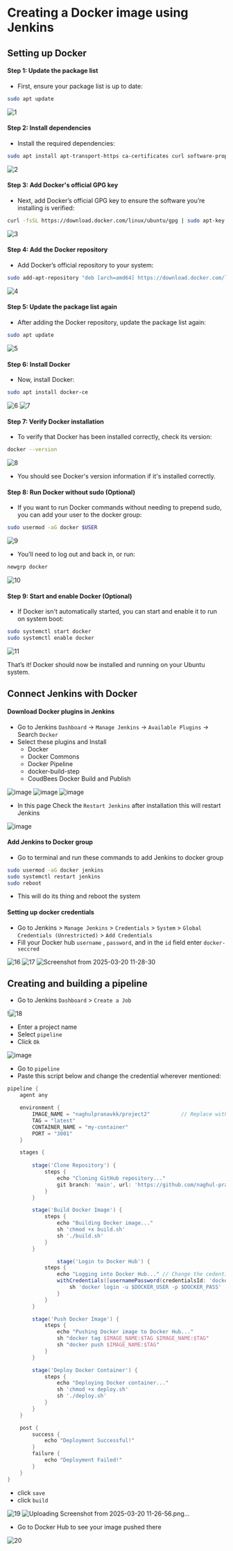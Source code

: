 # Creating a Docker image using Jenkins

## Setting up Docker

#### Step 1: Update the package list

  - First, ensure your package list is up to date:

```bash
sudo apt update
```
![1](https://github.com/user-attachments/assets/9cfb6e56-77db-4fc1-a90f-041cc51fa946)

#### Step 2: Install dependencies

  - Install the required dependencies:

```bash
sudo apt install apt-transport-https ca-certificates curl software-properties-common
```
![2](https://github.com/user-attachments/assets/1e88fe1b-14b1-4a48-9c11-83aa80e0fdd8)

#### Step 3: Add Docker's official GPG key

  - Next, add Docker’s official GPG key to ensure the software you’re installing is verified:

```bash
curl -fsSL https://download.docker.com/linux/ubuntu/gpg | sudo apt-key add -
```
![3](https://github.com/user-attachments/assets/bc0cc965-1563-45d6-8334-158452f5393c)

#### Step 4: Add the Docker repository

  - Add Docker’s official repository to your system:
```bash
sudo add-apt-repository "deb [arch=amd64] https://download.docker.com/linux/ubuntu $(lsb_release -cs) stable"
```
![4](https://github.com/user-attachments/assets/f52efde7-03a8-4bf8-a087-d38878a9f72c)

#### Step 5: Update the package list again

  - After adding the Docker repository, update the package list again:
```bash
sudo apt update
```
![5](https://github.com/user-attachments/assets/c246d475-af5f-407c-b7d1-641b66ce3e2b)

#### Step 6: Install Docker

  - Now, install Docker:
```bash
sudo apt install docker-ce
```
![6](https://github.com/user-attachments/assets/1d51e9fe-55e5-410a-9e80-a1eb4c7fb1f7)
![7](https://github.com/user-attachments/assets/e591071f-383c-453b-8498-2b30207f9b63)

#### Step 7: Verify Docker installation

  - To verify that Docker has been installed correctly, check its version:
```bash
docker --version
```
![8](https://github.com/user-attachments/assets/22199784-2fee-415a-bba3-9c130077fb6a)

  - You should see Docker's version information if it's installed correctly.

#### Step 8: Run Docker without sudo (Optional)

  - If you want to run Docker commands without needing to prepend sudo, you can add your user to the docker group:
```bash
sudo usermod -aG docker $USER
```
![9](https://github.com/user-attachments/assets/4d4dea52-40e9-4faf-a736-f4875670d451)

  - You’ll need to log out and back in, or run:
```bash
newgrp docker
```
![10](https://github.com/user-attachments/assets/244e8032-5606-45f4-88d9-f608892336ab)

#### Step 9: Start and enable Docker (Optional)

  - If Docker isn't automatically started, you can start and enable it to run on system boot:
```bash
sudo systemctl start docker
sudo systemctl enable docker
```
![11](https://github.com/user-attachments/assets/9e3c5ca7-cd63-4924-8e21-aed5ea0a461b)

That’s it! Docker should now be installed and running on your Ubuntu system.

## Connect Jenkins with Docker

#### Download Docker plugins in Jenkins
 - Go to Jenkins `Dashboard` -> `Manage Jenkins` -> `Available Plugins` -> Search `Docker`
 - Select these plugins and Install
    - Docker
    - Docker Commons
    - Docker Pipeline
    - docker-build-step
    - CoudBees Docker Build and Publish

![image](https://github.com/user-attachments/assets/5eef535f-2b65-44ca-9ac2-2a19548477c5)
![image](https://github.com/user-attachments/assets/3f4bda54-a3dc-4811-a546-b027d83a679f)
![image](https://github.com/user-attachments/assets/f27a51c0-f7d0-4ea2-808e-161a16d296d4)

 - In this page Check the `Restart Jenkins` after installation this will restart Jenkins

![image](https://github.com/user-attachments/assets/023e655e-e8e7-4b3b-9b74-317f9f4484f2)

#### Add Jenkins to Docker group
 - Go to terminal and run these commands to add Jenkins to docker group
```bash
sudo usermod -aG docker jenkins
sudo systemctl restart jenkins
sudo reboot
```
- This will do its thing and reboot the system 

#### Setting up docker credentials
 - Go to Jenkins > `Manage Jenkins` > `Credentials` > `System` > `Global Credentials (Unrestricted)` > `Add Credentials`
 -  Fill your Docker hub `username` , `password`, and in the `id` field enter `docker-seccred`

![16](https://github.com/user-attachments/assets/d749299b-39c1-4379-a97d-51cb2d851e34)
![17](https://github.com/user-attachments/assets/503d83a3-f1ad-49be-a5e0-d2c1b7c6dbc4)
![Screenshot from 2025-03-20 11-28-30](https://github.com/user-attachments/assets/44b293fd-49e4-4ed9-b40d-cbe2e39fa6f7)


## Creating and building a pipeline

 - Go to Jenkins `Dashboard` > `Create a Job`

!![18](https://github.com/user-attachments/assets/f778f00c-9c0d-42b1-b65d-9a9ca028c081)

 - Enter a project name 
 - Select `pipeline`
 - Click `Ok`

![image](https://github.com/user-attachments/assets/3b2b76ed-f099-4257-8669-cf269e4d10a3)

 - Go to `pipeline`
 - Paste this script below and change the credential wherever mentioned:
```groovy
pipeline {
    agent any

    environment {
        IMAGE_NAME = "naghulpranavkk/project2"          // Replace with your Docker Hub username and image name
        TAG = "latest"
        CONTAINER_NAME = "my-container"
        PORT = "3001"
    }

    stages {
        
        stage('Clone Repository') {
            steps {
                echo "Cloning GitHub repository..."
                git branch: 'main', url: 'https://github.com/naghul-pranav/devopsdemo.git'  // Replace with your repo URL
            }
        }

        stage('Build Docker Image') {
            steps {
                echo "Building Docker image..."
                sh 'chmod +x build.sh'
                sh './build.sh'
            }
        }

                stage('Login to Docker Hub') {
            steps {
                echo "Logging into Docker Hub..." // Change the cedentialsID if you have docker credentials already added with another id other than docker-seccred
                withCredentials([usernamePassword(credentialsId: 'docker-seccred', usernameVariable: 'DOCKER_USER', passwordVariable: 'DOCKER_PASS')]) {
                    sh 'docker login -u $DOCKER_USER -p $DOCKER_PASS'
                }
            }
        }

        stage('Push Docker Image') {
            steps {
                echo "Pushing Docker image to Docker Hub..."
                sh "docker tag $IMAGE_NAME:$TAG $IMAGE_NAME:$TAG"
                sh "docker push $IMAGE_NAME:$TAG"
            }
        }

        stage('Deploy Docker Container') {
            steps {
                echo "Deploying Docker container..."
                sh 'chmod +x deploy.sh'
                sh './deploy.sh'
            }
        }
    }

    post {
        success {
            echo "Deployment Successful!"
        }
        failure {
            echo "Deployment Failed!"
        }
    }
}
```
 - click `save`
 - click `build`

![19](https://github.com/user-attachments/assets/4f61c242-9ed1-4ff7-ab57-077f796f7d15)
![Uploading Screenshot from 2025-03-20 11-26-56.png…]()


 - Go to Docker Hub to see your image pushed there

![20](https://github.com/user-attachments/assets/73eff67b-0485-4197-8152-59f8c0e01085)



